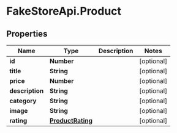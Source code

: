 # FakeStoreApi.Product

## Properties

Name | Type | Description | Notes
------------ | ------------- | ------------- | -------------
**id** | **Number** |  | [optional] 
**title** | **String** |  | [optional] 
**price** | **Number** |  | [optional] 
**description** | **String** |  | [optional] 
**category** | **String** |  | [optional] 
**image** | **String** |  | [optional] 
**rating** | [**ProductRating**](ProductRating.md) |  | [optional] 


